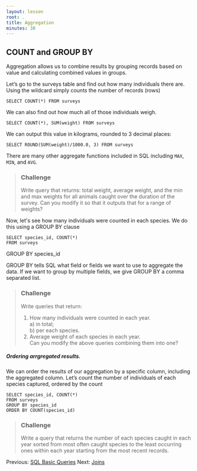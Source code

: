 ```yaml
---
layout: lesson
root: .
title: Aggregation
minutes: 30
---
```


COUNT and GROUP BY
----
Aggregation allows us to combine results by grouping records based on value and
calculating combined values in groups.

Let’s go to the surveys table and find out how many individuals there are.
Using the wildcard simply counts the number of records (rows)

    SELECT COUNT(*) FROM surveys

We can also find out how much all of those individuals weigh.

    SELECT COUNT(*), SUM(weight) FROM surveys

We can output this value in kilograms, rounded to 3 decimal
   places:

    SELECT ROUND(SUM(weight)/1000.0, 3) FROM surveys

There are many other aggregate functions included in SQL including
`MAX`, `MIN`, and `AVG`.

> ### Challenge
>
> Write query that returns: total weight, average weight, and the min and max weights for all animals caught over the duration of the survey. Can you modify it so that it outputs that for a range of weights?


Now, let's see how many individuals were counted in each species. We do this
using a GROUP BY clause

    SELECT species_id, COUNT(*)
    FROM surveys
   GROUP BY species_id

GROUP BY tells SQL what field or fields we want to use to aggregate the data.
If we want to group by multiple fields, we give GROUP BY a comma separated list.

> ### Challenge
>
> Write queries that return:
>
> 1. How many individuals were counted in each year.  
a) in total;  
b) per each species.
> 2. Average weight of each species in each year.  
Can you modify the above queries combining them into one? 


##### Ordering arrgregated results.

We can order the results of our aggregation by a specific column, including the
aggregated column.  Let’s count the number of individuals of each species
captured, ordered by the count

    SELECT species_id, COUNT(*)
    FROM surveys
    GROUP BY species_id
    ORDER BY COUNT(species_id)
    
> ### Challenge
>
>   Write a query that returns the number of each species caught in each year sorted from most often caught species to the least occurring ones within each year starting from the most recent records.    


Previous: [SQL Basic Queries](01-sql-basic-queries.html) Next: [Joins](03-sql-joins.html)
